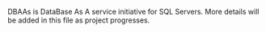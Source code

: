 DBAAs is DataBase As A service initiative for SQL Servers. More details will be added in this file as project progresses.